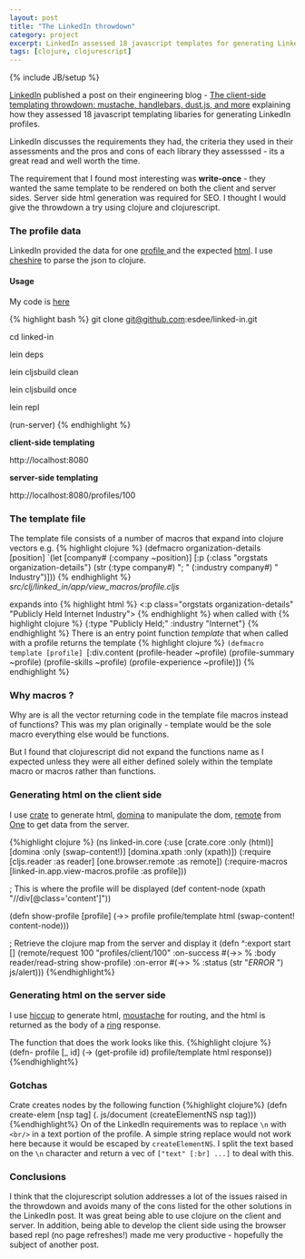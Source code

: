```yaml
---
layout: post
title: "The LinkedIn throwdown"
category: project
excerpt: LinkedIn assessed 18 javascript templates for generating LinkedIn profiles. I used clojurescript - here is my take on it.
tags: [clojure, clojurescript]
---
```


{% include JB/setup %}

[LinkedIn](http://www.linkedin.com/) published a post on their engineering blog - [The client-side templating throwdown: mustache, handlebars, dust.js, and more](http://engineering.linkedin.com/frontend/client-side-templating-throwdown-mustache-handlebars-dustjs-and-more) explaining how they assessed 18 javascript templating libaries for generating LinkedIn profiles.

LinkedIn discusses the requirements they had, the criteria they used in their assessments and the pros and cons of each library they assesssed - its a great read and well worth the time.

The requirement that I found most interesting was **write-once** - they wanted the same template to be rendered on both the client and server sides. Server side html generation was required for SEO. I thought I would give the throwdown a try using clojure and clojurescript.


### The profile data
LinkedIn provided the data for one [profile ](https://gist.github.com/4d90dd839145055e9bf6#file_profile.json) and the expected [html](https://gist.github.com/4d90dd839145055e9bf6#file_profile.html).
I use [cheshire](https://github.com/dakrone/cheshire) to parse the json to clojure.

#### Usage
My code is [here](https://github.com/esdee/linked-in)

{% highlight bash %}
git clone git@github.com:esdee/linked-in.git

cd linked-in

lein deps

lein cljsbuild clean

lein cljsbuild once

lein repl

(run-server)
{% endhighlight %}

**client-side templating**

http://localhost:8080

**server-side templating**

http://localhost:8080/profiles/100

### The template file
The template file consists of a number of macros that expand into clojure vectors e.g.
{% highlight clojure %}
(defmacro organization-details
  [position]
  `(let [company# (:company ~position)]
     [:p {:class "orgstats organization-details"}
      (str (:type company#) "; " (:industry company#) " Industry")]))
{% endhighlight %}
*src/clj/linked_in/app/view_macros/profile.cljs*

expands into
{% highlight html %}
<:p class="orgstats organization-details" "Publicly Held Internet Industry">
{% endhighlight %}
when called with {% highlight clojure %} {:type "Publicly Held;" :industry "Internet"} {% endhighlight %}
There is an entry point function *template* that when called with a profile returns the template
{% highlight clojure %}
`(defmacro template
  [profile]
  `[:div.content
    (profile-header ~profile)
    (profile-summary ~profile)
    (profile-skills ~profile)
    (profile-experience ~profile)])
{% endhighlight %}

### Why macros ?
Why are is all the vector returning code in the template file macros instead of functions?
This was my plan originally - template would be the sole macro everything else would be functions.

But I found that clojurescript did not expand the functions name as I expected unless they were all either defined solely within the template macro or macros rather than functions.

### Generating html on the client side
I use [crate](https://github.com/ibdknox/crate) to generate html,
      [domina](https://github.com/levand/domina) to manipulate the dom,
      [remote](https://github.com/brentonashworth/one/blob/master/src/lib/cljs/one/browser/remote.cljs)
      from [One](https://github.com/brentonashworth/one) to get data from the server.

{%highlight clojure %}
(ns linked-in.core
  (:use [crate.core :only (html)]
        [domina :only (swap-content!)]
        [domina.xpath :only (xpath)])
  (:require [cljs.reader :as reader]
            [one.browser.remote :as remote])
  (:require-macros [linked-in.app.view-macros.profile :as profile]))

; This is where the profile will be displayed
(def content-node (xpath "//div[@class='content']"))

(defn show-profile
  [profile]
  (->> profile
    profile/template
    html
    (swap-content! content-node)))

; Retrieve the clojure map from the server and display it
(defn ^:export start
  []
  (remote/request
    100
    "profiles/client/100"
    :on-success #(->> % :body reader/read-string show-profile)
    :on-error #(->> % :status (str "*ERROR* ") js/alert)))
{%endhighlight%}

### Generating html on the server side
I use [hiccup](https://github.com/weavejester/hiccup) to generate html,
      [moustache](https://github.com/cgrand/moustache) for routing,
      and the html is returned as the body of a
      [ring](https://github.com/mmcgrana/ring) response.

The function that does the work looks like this.
{%highlight clojure %}
(defn- profile
  [_ id]
  (->
   (get-profile id)
   profile/template html
   response))
{%endhighlight%}

### Gotchas
Crate creates nodes by the following function
{%highlight clojure%}
(defn create-elem [nsp tag]
  (. js/document (createElementNS nsp tag)))
{%endhighlight%}
On of the LinkedIn requirements was to replace `\n`  with  `<br/>` in a text portion of the profile.
A simple string replace would not work here because it would be escaped by `createElementNS`. I split the text based on the `\n` character and return a vec of `["text" [:br] ...]` to deal with this.

### Conclusions
I think that the clojurescript solution addresses a lot of the issues raised in the throwdown and avoids many of the cons listed for the other solutions in the LinkedIn post. It was great being able to use clojure on the client and server.
In addition, being able to develop the client side using the browser based repl (no page refreshes!) made me very productive - hopefully the subject of another post.
